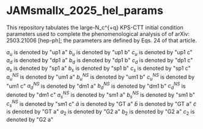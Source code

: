 # JAMsmallx_2025_hel_params
This repository tabulates the large-N_c^{+q} KPS-CTT initial condition parameters used to complete the phenomenological analysis of of arXiv: 2503.21006 [hep-ph]; the parameters are defined by Eqs. 24 of that article.

$a_u$ is denoted by "up1 a"
$b_u$ is denoted by "up1 b"
$c_u$ is denoted by "up1 c"
$a_d$ is denoted by "dp1 a"
$b_d$ is denoted by "dp1 b"
$c_d$ is denoted by "dp1 c"
$a_s$ is denoted by "sp1 a"
$b_s$ is denoted by "sp1 b"
$c_s$ is denoted by "sp1 c"
$a^{NS}_u$ is denoted by "um1 a"
$b^{NS}_u$ is denoted by "um1 b"
$c^{NS}_u$ is denoted by "um1 c"
$a^{NS}_d$ is denoted by "dm1 a"
$b^{NS}_d$ is denoted by "dm1 b"
$c^{NS}_d$ is denoted by "dm1 c"
$a^{NS}_s$ is denoted by "sm1 a"
$b^{NS}_s$ is denoted by "sm1 b"
$c^{NS}_s$ is denoted by "sm1 c"
$\widetilde{a}$ is denoted by "GT a"
$\widetilde{b}$ is denoted by "GT a"
$\widetilde{c}$ is denoted by "GT a"
$a_2$ is denoted by "G2 a"
$b_2$ is denoted by "G2 a"
$c_2$ is denoted by "G2 a"

